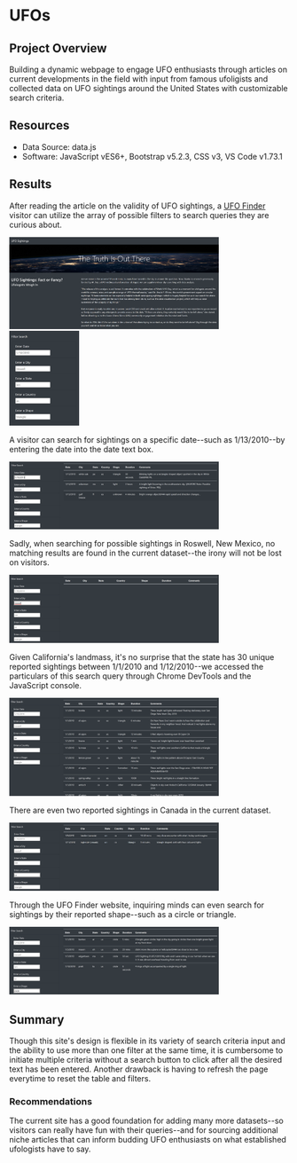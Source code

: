 # UFOs
## Project Overview
Building a dynamic webpage to engage UFO enthusiasts through articles on current developments in the field with input from famous ufoligists and collected data on UFO sightings around the United States with customizable search criteria.

## Resources
 - Data Source: data.js
 - Software: JavaScript vES6+, Bootstrap v5.2.3, CSS v3, VS Code v1.73.1

## Results
After reading the article on the validity of UFO sightings, a [UFO Finder](https://jay-ni13.github.io/UFOs/index.html) visitor can utilize the array of possible filters to search queries they are curious about.

<img src="https://github.com/Jay-ni13/UFOs/blob/main/static/images/ufo_article.png" width=75%>

<img src="https://github.com/Jay-ni13/UFOs/blob/main/static/images/filter_table.png" width=25%>

A visitor can search for sightings on a specific date--such as 1/13/2010--by entering the date into the date text box.

<img src="https://github.com/Jay-ni13/UFOs/blob/main/static/images/date_search.png" width=75%>

Sadly, when searching for possible sightings in Roswell, New Mexico, no matching results are found in the current dataset--the irony will not be lost on visitors.

<img src="https://github.com/Jay-ni13/UFOs/blob/main/static/images/city_search.png" width=75%>

Given California's landmass, it's no surprise that the state has 30 unique reported sightings between 1/1/2010 and 1/12/2010--we accessed the particulars of this search query through Chrome DevTools and the JavaScript console.

<img src="https://github.com/Jay-ni13/UFOs/blob/main/static/images/state_search.png" width=75%>

There are even two reported sightings in Canada in the current dataset.

<img src="https://github.com/Jay-ni13/UFOs/blob/main/static/images/country_search.png" width=75%>

Through the UFO Finder website, inquiring minds can even search for sightings by their reported shape--such as a circle or triangle.

<img src="https://github.com/Jay-ni13/UFOs/blob/main/static/images/shape_search.png" width=75%>


## Summary
Though this site's design is flexible in its variety of search criteria input and the ability to use more than one filter at the same time, it is cumbersome to initiate multiple criteria without a search button to click after all the desired text has been entered. Another drawback is having to refresh the page everytime to reset the table and filters.
### Recommendations
The current site has a good foundation for adding many more datasets--so visitors can really have fun with their queries--and for sourcing additional niche articles that can inform budding UFO enthusiasts on what established ufologists have to say.
